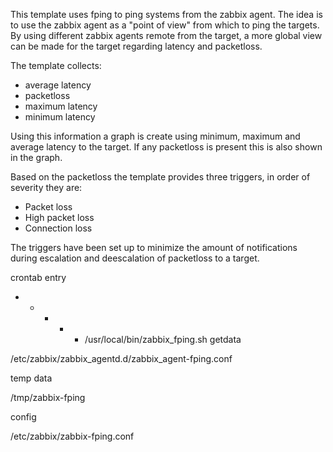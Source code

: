 This template uses fping to ping systems from the zabbix agent. The idea is to use
the zabbix agent as a "point of view" from which to ping the targets. By using
different zabbix agents remote from the target, a more global view can be made
for the target regarding latency and packetloss.

The template collects:
* average latency
* packetloss
* maximum latency
* minimum latency

Using this information a graph is create using minimum, maximum and average latency
to the target. If any packetloss is present this is also shown in the graph.

Based on the packetloss the template provides three triggers, in order of
severity they are:
* Packet loss
* High packet loss
* Connection loss

The triggers have been set up to minimize the amount of notifications during
escalation and deescalation of packetloss to a target.





crontab entry

* * * * * /usr/local/bin/zabbix_fping.sh getdata

/etc/zabbix/zabbix_agentd.d/zabbix_agent-fping.conf

temp data

/tmp/zabbix-fping

config

/etc/zabbix/zabbix-fping.conf
